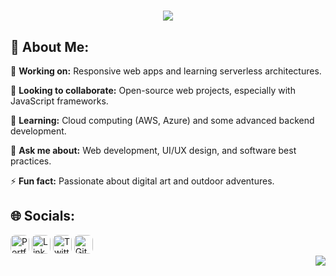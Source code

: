 <h1 align="center">
    <img src="https://readme-typing-svg.herokuapp.com/?font=Source+Code+Pro&size=35&center=true&vCenter=true&width=700&height=70&duration=4000&lines=Hi+There!+👋;+I'm+Chirag+Dalmia!👀;Web+Developer+|+Tech+Enthusiast" />
</h1>

## 💫 About Me:

🔭 **Working on:** Responsive web apps and learning serverless architectures.

👯 **Looking to collaborate:** Open-source web projects, especially with JavaScript frameworks.

🌱 **Learning:** Cloud computing (AWS, Azure) and some advanced backend development.

💬 **Ask me about:** Web development, UI/UX design, and software best practices.

⚡ **Fun fact:** Passionate about digital art and outdoor adventures.

## 🌐 Socials:

<a href="https://your-portfolio-link.com" target="_blank" style="text-decoration: none; border-radius: 8px;">
  <img src="https://img.shields.io/badge/Portfolio-%23FF5722.svg?logo=briefcase&logoColor=white" alt="Portfolio" style="height:30px; border-radius: 8px;" />
</a>
<a href="https://linkedin.com/in/ezSnippet" target="_blank" style="text-decoration: none; border-radius: 8px;">
  <img src="https://img.shields.io/badge/LinkedIn-%230077B5.svg?logo=linkedin&logoColor=white" alt="LinkedIn" style="height:30px; border-radius: 8px;" />
</a>
<a href="https://twitter.com/ezSnippet" target="_blank" style="text-decoration: none; border-radius: 8px;">
  <img src="https://img.shields.io/badge/Twitter-%231DA1F2.svg?logo=Twitter&logoColor=white" alt="Twitter" style="height:30px; border-radius: 8px;" />
</a>
<a href="https://github.com/ezSnippet" target="_blank" style="text-decoration: none; border-radius: 8px;">
  <img src="https://img.shields.io/badge/GitHub-%23181717.svg?logo=github&logoColor=white" alt="GitHub" style="height:30px; border-radius: 8px;" />
</a>


<div align="right">
  <a href="https://visitcount.itsvg.in">
  <img src="https://visitcount.itsvg.in/api?id=dalmiac&label=Views&color=6&icon=0&pretty=false" />
</a>
</div>
